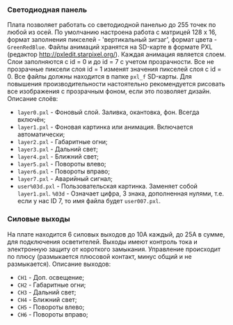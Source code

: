 
### Светодиодная панель
Плата позволяет работать со светодиодной панелью до 255 точек по любой из осей. По умолчанию настроена работа с матрицей 128 х 16, формат заполнения пикселей - 'вертикальный зигзаг', формат цвета -  `GreenRedBlue`. Файлы анимаций хранятся на SD-карте в формате PXL (редактор http://pxledit.starpixel.org/). 
Каждая анимация является слоем. Слои заполняются с id = 0 и до id = 7 с учетом прозрачности. Все не прозрачные пиксели слоя id = 1 изменят значения пикселей слоя с id = 0. Все файлы должны находится в папке `pxl_f` SD-карты. Для повышения производительности настоятельно рекомендуется рисовать все изображения с прозрачным фоном, если это позволяет дизайн.
Описание слоёв:
 * `layer0.pxl` - Фоновый слой. Заливка, окантовка, фон. Всегда включён;
 * `layer1.pxl` - Фоновая картинка или анимация. Включается автоматически;
 * `layer2.pxl` - Габаритные огни;
 * `layer3.pxl` - Дальний свет;
 * `layer4.pxl` - Ближний свет;
 * `layer5.pxl` - Повороты влево;
 * `layer6.pxl` - Повороты вправо;
 * `layer7.pxl` - Аварийный сигнал;
 * `user%03d.pxl` - Пользовательская картинка. Заменяет собой `layer1.pxl`.
`%03d` - Означает цифра, 3 знака, дополненная нулями, т.е. если у нас ID 7, то имя файла будет `user007.pxl`.


### Силовые выходы
На плате находится 6 силовых выходов до 10А каждый, до 25А в сумме, для подключения осветителей. Выходы имеют контроль тока и электронную защиту от короткого замыкания. Управление происходит по плюсу (размыкается плюсовой контакт, минус общий и не размыкается). Описание выходов:
* `CH1` - Доп. освещение;
* `CH2` - Габаритные огни;
* `CH3` - Дальний свет;
* `CH4` - Ближний свет;
* `CH5` - Повороты влево;
* `CH6` - Повороты вправо;

